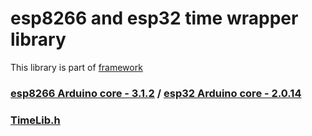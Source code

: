 # esp8266 and esp32 time wrapper library

This library is part of [framework](https://github.com/serek4/esp-basic)

### [esp8266 Arduino core - 3.1.2](https://github.com/esp8266/Arduino/tree/3.1.2) / [esp32 Arduino core - 2.0.14](https://github.com/espressif/arduino-esp32/tree/2.0.14)

### [TimeLib.h](https://github.com/PaulStoffregen/Time)

